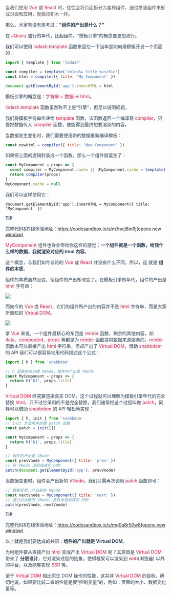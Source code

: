 <font style="color:rgb(85, 85, 85);background-color:rgb(255, 249, 249);">当我们使用 </font><font style="color:rgb(199, 37, 78);background-color:rgb(249, 242, 244);">Vue</font><font style="color:rgb(85, 85, 85);background-color:rgb(255, 249, 249);"> 或 </font><font style="color:rgb(199, 37, 78);background-color:rgb(249, 242, 244);">React</font><font style="color:rgb(85, 85, 85);background-color:rgb(255, 249, 249);"> 时，往往会将页面拆分为各种组件，通过拼装组件来形成页面和应用，就像搭积木一样。</font>

<font style="color:rgb(44, 62, 80);">那么，大家有没有思考过：</font>**<font style="color:rgb(44, 62, 80);">"组件的产出是什么？"</font>**

<font style="color:rgb(44, 62, 80);">在</font><font style="color:rgb(44, 62, 80);"> </font><font style="color:rgb(199, 37, 78);background-color:rgb(249, 242, 244);">JQuery</font><font style="color:rgb(44, 62, 80);"> </font><font style="color:rgb(44, 62, 80);">盛行的年代，比起组件，“模板引擎”的概念要更加流行。</font>

<font style="color:rgb(44, 62, 80);">我们可以使用</font><font style="color:rgb(44, 62, 80);"> </font><font style="color:rgb(199, 37, 78);background-color:rgb(249, 242, 244);">lodash.template</font><font style="color:rgb(44, 62, 80);"> </font><font style="color:rgb(44, 62, 80);">函数来回忆一下当年是如何用模板开发一个页面的：</font>

```javascript
import { template } from 'lodash'

const compiler = template('<h1><%= title %></h1>')
const html = compiler({ title: 'My Component' })

document.getElementById('app').innerHTML = html
```

<font style="color:rgb(44, 62, 80);">模板引擎的概念是：</font><font style="color:rgb(199, 37, 78);background-color:rgb(249, 242, 244);">字符串 + 数据 => html</font><font style="color:rgb(44, 62, 80);">。</font>

<font style="color:rgb(199, 37, 78);background-color:rgb(249, 242, 244);">lodash.template</font><font style="color:rgb(44, 62, 80);"> </font><font style="color:rgb(44, 62, 80);">函数虽然称不上是“引擎”，但足以说明问题。</font>

<font style="color:rgb(44, 62, 80);">我们将模板字符串传递给</font><font style="color:rgb(44, 62, 80);"> </font><font style="color:rgb(199, 37, 78);background-color:rgb(249, 242, 244);">template</font><font style="color:rgb(44, 62, 80);"> </font><font style="color:rgb(44, 62, 80);">函数，该函数返回一个编译器</font><font style="color:rgb(44, 62, 80);"> </font><font style="color:rgb(199, 37, 78);background-color:rgb(249, 242, 244);">compiler</font><font style="color:rgb(44, 62, 80);">，只要把数据传入</font><font style="color:rgb(44, 62, 80);"> </font><font style="color:rgb(199, 37, 78);background-color:rgb(249, 242, 244);">compiler</font><font style="color:rgb(44, 62, 80);"> </font><font style="color:rgb(44, 62, 80);">函数，便能得到最终想要渲染的内容。</font>

<font style="color:rgb(44, 62, 80);">当数据发生变化时，我们需要使用新的数据重新编译模板：</font>

```javascript
const newHtml = compiler({ title: 'New Component' })
```

<font style="color:rgb(44, 62, 80);">如果把上面的逻辑封装成一个函数，那么一个组件就诞生了：</font>

```javascript
const MyComponent = props => {
  const compiler = MyComponent.cache || (MyComponent.cache = template('<h1><%= title %></h1>'))
  return compiler(props)
}
MyComponent.cache = null
```

<font style="color:rgb(44, 62, 80);">我们可以这样使用它：</font>

```plain
document.getElementById('app').innerHTML = MyComponent({ title: 'MyComponent' })
```

**<font style="color:rgb(44, 62, 80);background-color:rgb(243, 245, 247);">TIP</font>**

<font style="color:rgb(44, 62, 80);background-color:rgb(243, 245, 247);">完整代码&在线体验地址：</font>[https://codesandbox.io/s/m7nqlj8m9j(opens new window)](https://codesandbox.io/s/m7nqlj8m9j)

<font style="color:rgb(199, 37, 78);background-color:rgb(249, 242, 244);">MyComponent</font><font style="color:rgb(44, 62, 80);"> </font><font style="color:rgb(44, 62, 80);">组件也许会带给你这样的感觉：</font>**<font style="color:rgb(44, 62, 80);">一个组件就是一个函数，给我什么样的数据，我就渲染对应的 html 内容</font>**<font style="color:rgb(44, 62, 80);">。</font>

<font style="color:rgb(44, 62, 80);">这个概念，与我们如今谈论的</font><font style="color:rgb(44, 62, 80);"> </font><font style="color:rgb(199, 37, 78);background-color:rgb(249, 242, 244);">Vue</font><font style="color:rgb(44, 62, 80);"> </font><font style="color:rgb(44, 62, 80);">或</font><font style="color:rgb(44, 62, 80);"> </font><font style="color:rgb(199, 37, 78);background-color:rgb(249, 242, 244);">React</font><font style="color:rgb(44, 62, 80);"> </font><font style="color:rgb(44, 62, 80);">并没有什么不同。所以，这 就是</font><font style="color:rgb(44, 62, 80);"> </font>**<font style="color:rgb(44, 62, 80);">组件的本质</font>**<font style="color:rgb(44, 62, 80);">。</font>

<font style="color:rgb(44, 62, 80);">组件的本质虽然没变，但组件的产出却改变了。在模板引擎的年代，组件的产出是</font><font style="color:rgb(44, 62, 80);"> </font><font style="color:rgb(199, 37, 78);background-color:rgb(249, 242, 244);">html</font><font style="color:rgb(44, 62, 80);"> </font><font style="color:rgb(44, 62, 80);">字符串：</font>

![](https://cdn.nlark.com/yuque/0/2024/png/207857/1718789623901-918975a1-1ba7-4f3b-a3c6-84a59235d579.png)

<font style="color:rgb(44, 62, 80);">而如今的</font><font style="color:rgb(44, 62, 80);"> </font><font style="color:rgb(199, 37, 78);background-color:rgb(249, 242, 244);">Vue</font><font style="color:rgb(44, 62, 80);"> </font><font style="color:rgb(44, 62, 80);">或</font><font style="color:rgb(44, 62, 80);"> </font><font style="color:rgb(199, 37, 78);background-color:rgb(249, 242, 244);">React</font><font style="color:rgb(44, 62, 80);">，它们的组件所产出的内容并不是</font><font style="color:rgb(44, 62, 80);"> </font><font style="color:rgb(199, 37, 78);background-color:rgb(249, 242, 244);">html</font><font style="color:rgb(44, 62, 80);"> </font><font style="color:rgb(44, 62, 80);">字符串，而是大家所熟知的</font><font style="color:rgb(44, 62, 80);"> </font><font style="color:rgb(199, 37, 78);background-color:rgb(249, 242, 244);">Virtual DOM</font><font style="color:rgb(44, 62, 80);">。</font>

![](https://cdn.nlark.com/yuque/0/2024/png/207857/1718789623975-d2abc610-e165-4c94-a79e-eff9230e02aa.png)

<font style="color:rgb(44, 62, 80);">拿</font><font style="color:rgb(44, 62, 80);"> </font><font style="color:rgb(199, 37, 78);background-color:rgb(249, 242, 244);">Vue</font><font style="color:rgb(44, 62, 80);"> </font><font style="color:rgb(44, 62, 80);">来说，一个组件最核心的东西是</font><font style="color:rgb(44, 62, 80);"> </font><font style="color:rgb(199, 37, 78);background-color:rgb(249, 242, 244);">render</font><font style="color:rgb(44, 62, 80);"> </font><font style="color:rgb(44, 62, 80);">函数，剩余的其他内容，如</font><font style="color:rgb(44, 62, 80);"> </font><font style="color:rgb(199, 37, 78);background-color:rgb(249, 242, 244);">data</font><font style="color:rgb(44, 62, 80);">、</font><font style="color:rgb(199, 37, 78);background-color:rgb(249, 242, 244);">compouted</font><font style="color:rgb(44, 62, 80);">、</font><font style="color:rgb(199, 37, 78);background-color:rgb(249, 242, 244);">props</font><font style="color:rgb(44, 62, 80);"> </font><font style="color:rgb(44, 62, 80);">等都是为</font><font style="color:rgb(44, 62, 80);"> </font><font style="color:rgb(199, 37, 78);background-color:rgb(249, 242, 244);">render</font><font style="color:rgb(44, 62, 80);"> </font><font style="color:rgb(44, 62, 80);">函数提供数据来源服务的。</font><font style="color:rgb(199, 37, 78);background-color:rgb(249, 242, 244);">render</font><font style="color:rgb(44, 62, 80);"> </font><font style="color:rgb(44, 62, 80);">函数本可以直接产出</font><font style="color:rgb(44, 62, 80);"> </font><font style="color:rgb(199, 37, 78);background-color:rgb(249, 242, 244);">html</font><font style="color:rgb(44, 62, 80);"> </font><font style="color:rgb(44, 62, 80);">字符串，但却产出了</font><font style="color:rgb(44, 62, 80);"> </font><font style="color:rgb(199, 37, 78);background-color:rgb(249, 242, 244);">Virtual DOM</font><font style="color:rgb(44, 62, 80);">，借助</font><font style="color:rgb(44, 62, 80);"> </font><font style="color:rgb(199, 37, 78);background-color:rgb(249, 242, 244);">snabbdom</font><font style="color:rgb(44, 62, 80);"> </font><font style="color:rgb(44, 62, 80);">的 API 我们可以很容易地用代码描述这个公式：</font>

```javascript
import { h } from 'snabbdom'

// h 函数用来创建 VNode，组件的产出是 VNode
const MyComponent = props => {
  return h('h1', props.title)
}
```

<font style="color:rgb(199, 37, 78);background-color:rgb(249, 242, 244);">Virtual DOM</font><font style="color:rgb(44, 62, 80);"> </font><font style="color:rgb(44, 62, 80);">终究要渲染真实 DOM，这个过程就可以理解为模板引擎年代的完全替换</font><font style="color:rgb(44, 62, 80);"> </font><font style="color:rgb(199, 37, 78);background-color:rgb(249, 242, 244);">html</font><font style="color:rgb(44, 62, 80);">，只不过它采用的不是完全替换，我们通常把这个过程叫做</font><font style="color:rgb(44, 62, 80);"> </font><font style="color:rgb(199, 37, 78);background-color:rgb(249, 242, 244);">patch</font><font style="color:rgb(44, 62, 80);">，同样可以借助</font><font style="color:rgb(44, 62, 80);"> </font><font style="color:rgb(199, 37, 78);background-color:rgb(249, 242, 244);">snabbdom</font><font style="color:rgb(44, 62, 80);"> </font><font style="color:rgb(44, 62, 80);">的 API 轻松地实现：</font>

```javascript
import { h, init } from 'snabbdom'
// init 方法用来创建 patch 函数
const patch = init([])

const MyComponent = props => {
  return h('h1', props.title)
}

// 组件的产出是 VNode
const prevVnode = MyComponent({ title: 'prev' })
// 将 VNode 渲染成真实 DOM
patch(document.getElementById('app'), prevVnode)
```

<font style="color:rgb(44, 62, 80);">当数据变更时，组件会产出新的</font><font style="color:rgb(44, 62, 80);"> </font><font style="color:rgb(199, 37, 78);background-color:rgb(249, 242, 244);">VNode</font><font style="color:rgb(44, 62, 80);">，我们只需再次调用</font><font style="color:rgb(44, 62, 80);"> </font><font style="color:rgb(199, 37, 78);background-color:rgb(249, 242, 244);">patch</font><font style="color:rgb(44, 62, 80);"> </font><font style="color:rgb(44, 62, 80);">函数即可：</font>

```javascript
// 数据变更，产出新的 VNode
const nextVnode = MyComponent({ title: 'next' })
// 通过对比新旧 VNode，高效地渲染真实 DOM
patch(prevVnode, nextVnode)
```

**<font style="color:rgb(44, 62, 80);background-color:rgb(243, 245, 247);">TIP</font>**

<font style="color:rgb(44, 62, 80);background-color:rgb(243, 245, 247);">完整代码&在线体验地址：</font>[https://codesandbox.io/s/mq0q8r50w8(opens new window)](https://codesandbox.io/s/mq0q8r50w8)

<font style="color:rgb(44, 62, 80);">以上就是我们要达成的共识：</font>**<font style="color:rgb(44, 62, 80);">组件的产出就是 Virtual DOM</font>**<font style="color:rgb(44, 62, 80);">。</font>

<font style="color:rgb(44, 62, 80);">为何组件要从直接产出</font><font style="color:rgb(44, 62, 80);"> </font><font style="color:rgb(199, 37, 78);background-color:rgb(249, 242, 244);">html</font><font style="color:rgb(44, 62, 80);"> </font><font style="color:rgb(44, 62, 80);">变成产出</font><font style="color:rgb(44, 62, 80);"> </font><font style="color:rgb(199, 37, 78);background-color:rgb(249, 242, 244);">Virtual DOM</font><font style="color:rgb(44, 62, 80);"> </font><font style="color:rgb(44, 62, 80);">呢？其原因是</font><font style="color:rgb(44, 62, 80);"> </font><font style="color:rgb(199, 37, 78);background-color:rgb(249, 242, 244);">Virtual DOM</font><font style="color:rgb(44, 62, 80);"> </font><font style="color:rgb(44, 62, 80);">带来了</font><font style="color:rgb(44, 62, 80);"> </font>**<font style="color:rgb(44, 62, 80);">分层设计</font>**<font style="color:rgb(44, 62, 80);">，它对渲染过程的抽象，使得框架可以渲染到</font><font style="color:rgb(44, 62, 80);"> </font><font style="color:rgb(199, 37, 78);background-color:rgb(249, 242, 244);">web</font><font style="color:rgb(44, 62, 80);">(浏览器) 以外的平台，以及能够实现</font><font style="color:rgb(44, 62, 80);"> </font><font style="color:rgb(199, 37, 78);background-color:rgb(249, 242, 244);">SSR</font><font style="color:rgb(44, 62, 80);"> </font><font style="color:rgb(44, 62, 80);">等。</font>

<font style="color:rgb(44, 62, 80);">至于 </font><font style="color:rgb(199, 37, 78);background-color:rgb(249, 242, 244);">Virtual DOM</font><font style="color:rgb(44, 62, 80);"> 相比原生 DOM 操作的性能，这并非 </font><font style="color:rgb(199, 37, 78);background-color:rgb(249, 242, 244);">Virtual DOM</font><font style="color:rgb(44, 62, 80);"> 的目标，确切地说，如果要比较二者的性能是要“控制变量”的，例如：页面的大小、数据变化量等。</font>

